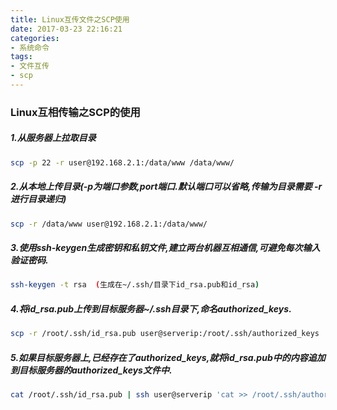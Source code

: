 ```yaml
---
title: Linux互传文件之SCP使用
date: 2017-03-23 22:16:21
categories:
- 系统命令
tags:
- 文件互传
- scp
---
```

<!-- more -->
### Linux互相传输之SCP的使用

##### 1.从服务器上拉取目录

   ```bash
scp -p 22 -r user@192.168.2.1:/data/www /data/www/
   ```

##### 2.从本地上传目录(-p为端口参数,port端口.默认端口可以省略,传输为目录需要 -r 进行目录递归)

```bash
scp -r /data/www user@192.168.2.1:/data/www/
```
##### 3.使用ssh-keygen生成密钥和私钥文件,建立两台机器互相通信,可避免每次输入验证密码.

```bash
ssh-keygen -t rsa  (生成在~/.ssh/目录下id_rsa.pub和id_rsa)
```
##### 4.将id_rsa.pub上传到目标服务器~/.ssh目录下,命名authorized_keys.

```bash
scp -r /root/.ssh/id_rsa.pub user@serverip:/root/.ssh/authorized_keys
```
##### 5.如果目标服务器上,已经存在了authorized_keys,就将id_rsa.pub中的内容追加到目标服务器的authorized_keys文件中.

```bash
cat /root/.ssh/id_rsa.pub | ssh user@serverip 'cat >> /root/.ssh/authorized_keys'
```

